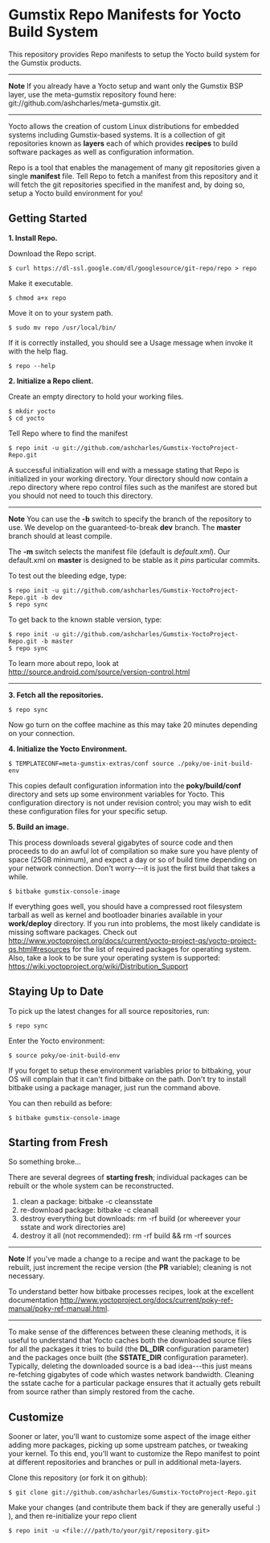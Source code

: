 Gumstix Repo Manifests for Yocto Build System
=============================================
This repository provides Repo manifests to setup the Yocto build system for
the Gumstix products.

***
**Note**
If you already have a Yocto setup and want only the Gumstix BSP layer, use
the meta-gumstix repository found here:
git://github.com/ashcharles/meta-gumstix.git.
***

Yocto allows the creation of custom Linux distributions for embedded systems
including Gumstix-based systems.  It is a collection of git repositories known
as **layers** each of which provides **recipes** to build software packages as well
as configuration information.

Repo is a tool that enables the management of many git repositories given a
single **manifest** file.  Tell Repo to fetch a manifest from this repository and
it will fetch the git repositories specified in the manifest and, by doing so,
setup a Yocto build environment for you!

Getting Started
---------------
**1.  Install Repo.**

Download the Repo script.

    $ curl https://dl-ssl.google.com/dl/googlesource/git-repo/repo > repo

Make it executable.

    $ chmod a+x repo

Move it on to your system path.

    $ sudo mv repo /usr/local/bin/

If it is correctly installed, you should see a Usage message when invoke it
with the help flag.

    $ repo --help

**2.  Initialize a Repo client.**

Create an empty directory to hold your working files.

    $ mkdir yocto
    $ cd yocto

Tell Repo where to find the manifest

    $ repo init -u git://github.com/ashcharles/Gumstix-YoctoProject-Repo.git 

A successful initialization will end with a message stating that Repo is
initialized in your working directory. Your directory should now
contain a .repo directory where repo control files such as the manifest are
stored but you should not need to touch this directory.

***
**Note**
You can use the **-b** switch to specify the branch of the repository
to use.  We develop on the guaranteed-to-break **dev** branch.  The
**master** branch should at least compile.

The **-m** switch selects the manifest file (default is *default.xml*).
Our default.xml on **master** is designed to be stable as it *pins*
particular commits.

To test out the bleeding edge, type:

    $ repo init -u git://github.com/ashcharles/Gumstix-YoctoProject-Repo.git -b dev
    $ repo sync

To get back to the known stable version, type:

    $ repo init -u git://github.com/ashcharles/Gumstix-YoctoProject-Repo.git -b master
    $ repo sync

To learn more about repo, look at http://source.android.com/source/version-control.html 
***

**3.  Fetch all the repositories.**

    $ repo sync

Now go turn on the coffee machine as this may take 20 minutes depending on
your connection.

**4.  Initialize the Yocto Environment.**

    $ TEMPLATECONF=meta-gumstix-extras/conf source ./poky/oe-init-build-env

This copies default configuration information into the **poky/build/conf**
directory and sets up some environment variables for Yocto.  This configuration
directory is not under revision control; you may wish to edit these configuration
files for your specific setup.

**5.  Build an image.**

This process downloads several gigabytes of source code and then proceeds to
do an awful lot of compilation so make sure you have plenty of space (25GB
minimum), and expect a day or so of build time depending on your network
connection.  Don't worry---it is just the first build that takes a while.

    $ bitbake gumstix-console-image

If everything goes well, you should have a compressed root filesystem
tarball as well as kernel and bootloader binaries available in your
**work/deploy** directory.  If you run into problems, the most likely
candidate is missing software packages.  Check out
http://www.yoctoproject.org/docs/current/yocto-project-qs/yocto-project-qs.html#resources
for the list of required packages for operating system. Also, take
a look to be sure your operating system is supported:
https://wiki.yoctoproject.org/wiki/Distribution_Support

Staying Up to Date
------------------
To pick up the latest changes for all source repositories, run:

    $ repo sync

Enter the Yocto environment:

    $ source poky/oe-init-build-env

If you forget to setup these environment variables prior to bitbaking,
your OS will complain that it can't find bitbake on the path.  Don't try
to install bitbake using a package manager, just run the command above.

You can then rebuild as before:

    $ bitbake gumstix-console-image

Starting from Fresh
-------------------
So something broke...

There are several degrees of **starting fresh**; individual packages can be
rebuilt or the whole system can be reconstructed.

 1. clean a package: bitbake <package-name> -c cleansstate
 2. re-download package: bitbake <package-name> -c cleanall
 3. destroy everything but downloads: rm -rf build (or whereever your sstate and work directories are)
 4. destroy it all (not recommended): rm -rf build && rm -rf sources

***
**Note**
If you've made a change to a recipe and want the package to be rebuilt, just
increment the recipe version (the **PR** variable); cleaning is not necessary.

To understand better how bitbake processes recipes, look at the excellent
documentation http://www.yoctoproject.org/docs/current/poky-ref-manual/poky-ref-manual.html.
***

To make sense of the differences between these cleaning methods, it is useful
to understand that Yocto caches both the downloaded source files for all the
packages it tries to build (the **DL_DIR** configuration parameter) and the
packages once built (the **SSTATE_DIR** configuration parameter).  Typically,
deleting the downloaded source is a bad idea---this just means re-fetching
gigabytes of code which wastes network bandwidth.  Cleaning the sstate cache
for a particular package ensures that it actually gets rebuilt from source
rather than simply restored from the cache. 

Customize
---------
Sooner or later, you'll want to customize some aspect of the image either
adding more packages, picking up some upstream patches, or tweaking your kernel.
To this end, you'll want to customize the Repo manifest to point at different
repositories and branches or pull in additional meta-layers.

Clone this repository (or fork it on github):

    $ git clone git://github.com/ashcharles/Gumstix-YoctoProject-Repo.git

Make your changes (and contribute them back if they are generally useful :) ),
and then re-initialize your repo client

    $ repo init -u <file:///path/to/your/git/repository.git>

